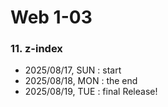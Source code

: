 # Web 1-03

### 11. z-index

- 2025/08/17, SUN : start
- 2025/08/18, MON : the end
- 2025/08/19, TUE : final Release!